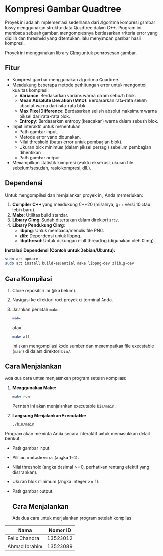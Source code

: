 # Kompresi Gambar Quadtree

Proyek ini adalah implementasi sederhana dari algoritma kompresi gambar lossy menggunakan struktur data Quadtree dalam C++. Program ini membaca sebuah gambar, mengompresnya berdasarkan kriteria error yang dipilih dan threshold yang ditentukan, lalu menyimpan gambar hasil kompresi.

Proyek ini menggunakan library [CImg](https://cimg.eu/) untuk pemrosesan gambar.

## Fitur

- Kompresi gambar menggunakan algoritma Quadtree.
- Mendukung beberapa metode perhitungan error untuk mengontrol kualitas kompresi:
  - **Variance**: Berdasarkan varians warna dalam sebuah blok.
  - **Mean Absolute Deviation (MAD)**: Berdasarkan rata-rata selisih absolut warna dari rata-rata blok.
  - **Max Pixel Difference**: Berdasarkan selisih absolut maksimum warna piksel dari rata-rata blok.
  - **Entropy**: Berdasarkan entropy (keacakan) warna dalam sebuah blok.
- Input interaktif untuk menentukan:
  - Path gambar input.
  - Metode error yang digunakan.
  - Nilai threshold (batas error untuk pembagian blok).
  - Ukuran blok minimum (dalam piksel persegi) sebelum pembagian dihentikan.
  - Path gambar output.
- Menampilkan statistik kompresi (waktu eksekusi, ukuran file sebelum/sesudah, rasio kompresi, dll.).

## Dependensi

Untuk mengompilasi dan menjalankan proyek ini, Anda memerlukan:

1. **Compiler C++** yang mendukung C++20 (misalnya, g++ versi 10 atau lebih baru).
2. **Make**: Utilitas build standar.
3. **Library CImg**: Sudah disertakan dalam direktori `src/`.
4. **Library Pendukung CImg**:
   - **libpng**: Untuk membaca/menulis file PNG.
   - **zlib**: Dependensi untuk libpng.
   - **libpthread**: Untuk dukungan multithreading (digunakan oleh CImg).

**Instalasi Dependensi (Contoh untuk Debian/Ubuntu):**

```bash
sudo apt update
sudo apt install build-essential make libpng-dev zlib1g-dev
```

## Cara Kompilasi

1. Clone repositori ini (jika belum).
2. Navigasi ke direktori root proyek di terminal Anda.
3. Jalankan perintah `make`:

   ```bash
   make
   ```

   atau

   ```bash
   make all
   ```

   Ini akan mengompilasi kode sumber dan menempatkan file executable (`main`) di dalam direktori `bin/`.

## Cara Menjalankan

Ada dua cara untuk menjalankan program setelah kompilasi:

1. **Menggunakan Make:**

   ```bash
   make run
   ```

   Perintah ini akan menjalankan executable `bin/main`.

2. **Langsung Menjalankan Executable:**

   ```bash
   ./bin/main
   ```

Program akan meminta Anda secara interaktif untuk memasukkan detail berikut:

- Path gambar input.
- Pilihan metode error (angka 1-4).
- Nilai threshold (angka desimal >= 0, perhatikan rentang efektif yang disarankan).
- Ukuran blok minimum (angka integer >= 1).
- Path gambar output.

  ## Cara Menjalankan

  Ada dua cara untuk menjalankan program setelah kompilas

| Nama          | Nomor ID |
| ------------- | -------- |
| Felix Chandra | 13523012 |
| Ahmad Ibrahim | 13523089 |

